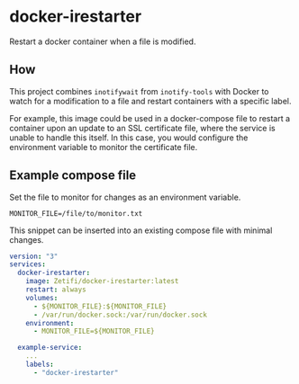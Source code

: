 # docker-irestarter

Restart a docker container when a file is modified.

## How

This project combines `inotifywait` from `inotify-tools` with Docker to watch for a modification to a file and restart containers with a specific label.

For example, this image could be used in a docker-compose file to restart a container upon an update to an SSL certificate file, where the service is unable to handle this itself. In this case, you would configure the environment variable to monitor the certificate file.

## Example compose file
Set the file to monitor for changes as an environment variable.
```
MONITOR_FILE=/file/to/monitor.txt
```

This snippet can be inserted into an existing compose file with minimal changes.
```yml
version: "3"
services:
  docker-irestarter:
    image: Zetifi/docker-irestarter:latest
    restart: always
    volumes:
      - ${MONITOR_FILE}:${MONITOR_FILE}
      - /var/run/docker.sock:/var/run/docker.sock
    environment:
      - MONITOR_FILE=${MONITOR_FILE}

  example-service:
    ...
    labels:
      - "docker-irestarter"
```
<!--
### Publishing

Notes for building and publishing
```bash
docker buildx build --push --platform linux/arm64/v8,linux/amd64 --tag zetifi/docker-irestarter:latest .
```

### Full working example

Dockerfile.example-service
```yml
FROM alpine:latest

RUN touch example.log

CMD ["tail", "-f", "example.log"]
```

docker-compose.yml
```yml
version: "3"
services:
  docker-irestarter:
    build:
      context: .
    restart: always
    volumes:
      - ${MONITOR_FILE}:${MONITOR_FILE}
      - /var/run/docker.sock:/var/run/docker.sock
    environment:
      - MONITOR_FILE=${MONITOR_FILE}

  example-service:
    build:
      context: .
      dockerfile: Dockerfile.example-service
    labels:
      - "docker-irestarter"
```
-->